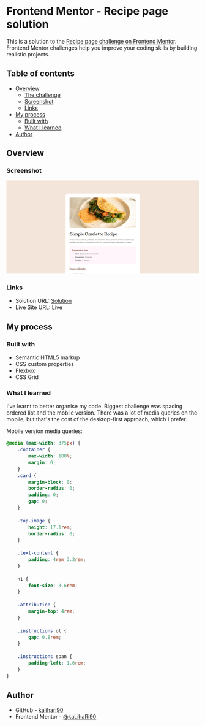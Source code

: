 # Frontend Mentor - Recipe page solution

This is a solution to the [Recipe page challenge on Frontend Mentor](https://www.frontendmentor.io/challenges/recipe-page-KiTsR8QQKm). Frontend Mentor challenges help you improve your coding skills by building realistic projects.

## Table of contents

- [Overview](#overview)
  - [The challenge](#the-challenge)
  - [Screenshot](#screenshot)
  - [Links](#links)
- [My process](#my-process)
  - [Built with](#built-with)
  - [What I learned](#what-i-learned)
- [Author](#author)

## Overview

### Screenshot

![](./img/screenshot.png)

### Links

- Solution URL: [Solution](https://github.com/kalihari90/frontend-mentor-4)
- Live Site URL: [Live](https://kalihari90.github.io/frontend-mentor-4/)

## My process

### Built with

- Semantic HTML5 markup
- CSS custom properties
- Flexbox
- CSS Grid

### What I learned

I've learnt to better organise my code. Biggest challenge was spacing ordered list and the mobile version. There was a lot of media queries on the mobile, but that's the cost of the desktop-first approach, which I prefer.

Mobile version media queries:

```css
@media (max-width: 375px) {
	.container {
		max-width: 100%;
		margin: 0;
	}
	.card {
		margin-block: 0;
		border-radius: 0;
		padding: 0;
		gap: 0;
	}

	.top-image {
		height: 17.1rem;
		border-radius: 0;
	}

	.text-content {
		padding: 4rem 3.2rem;
	}

	h1 {
		font-size: 3.6rem;
	}

	.attribution {
		margin-top: 4rem;
	}

	.instructions ol {
		gap: 0.8rem;
	}

	.instructions span {
		padding-left: 1.6rem;
	}
}
```

## Author

- GitHub - [kalihari90](https://github.com/kalihari90)
- Frontend Mentor - [@kaLihaRi90](https://www.frontendmentor.io/profile/kalihari90)
